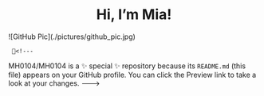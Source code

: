 <div align="center" >
   <h1>Hi, I’m Mia!</h1>
</div>
![GitHub Pic](./pictures/github_pic.jpg)


     🌻<!---
MH0104/MH0104 is a ✨ special ✨ repository because its `README.md` (this file) appears on your GitHub profile.
You can click the Preview link to take a look at your changes.
--->

